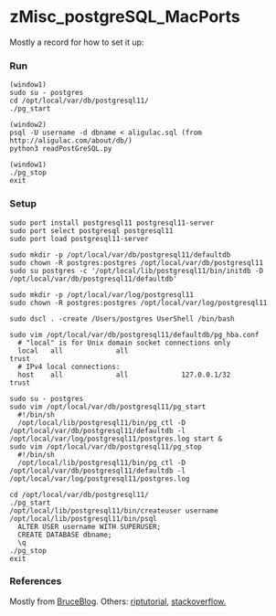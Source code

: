 # zMisc_postgreSQL_MacPorts
Mostly a record for how to set it up:

### Run
    (window1)
    sudo su - postgres
    cd /opt/local/var/db/postgresql11/
    ./pg_start
    
    (window2)
    psql -U username -d dbname < aligulac.sql (from http://aligulac.com/about/db/)
    python3 readPostGreSQL.py
    
    (window1)
    ./pg_stop
    exit
### Setup
    sudo port install postgresql11 postgresql11-server
    sudo port select postgresql postgresql11
    sudo port load postgresql11-server
    
    sudo mkdir -p /opt/local/var/db/postgresql11/defaultdb
    sudo chown -R postgres:postgres /opt/local/var/db/postgresql11
    sudo su postgres -c '/opt/local/lib/postgresql11/bin/initdb -D /opt/local/var/db/postgresql11/defaultdb'

    sudo mkdir -p /opt/local/var/log/postgresql11
    sudo chown -R postgres:postgres /opt/local/var/log/postgresql11
    
    sudo dscl . -create /Users/postgres UserShell /bin/bash
    
    sudo vim /opt/local/var/db/postgresql11/defaultdb/pg_hba.conf
      # "local" is for Unix domain socket connections only
      local   all             all                                     trust
      # IPv4 local connections:
      host    all             all             127.0.0.1/32            trust
    
    sudo su - postgres
    sudo vim /opt/local/var/db/postgresql11/pg_start 
      #!/bin/sh 
      /opt/local/lib/postgresql11/bin/pg_ctl -D /opt/local/var/db/postgresql11/defaultdb -l /opt/local/var/log/postgresql11/postgres.log start &
    sudo vim /opt/local/var/db/postgresql11/pg_stop
      #!/bin/sh 
      /opt/local/lib/postgresql11/bin/pg_ctl -D /opt/local/var/db/postgresql11/defaultdb -l /opt/local/var/log/postgresql11/postgres.log

    cd /opt/local/var/db/postgresql11/
    ./pg_start
    /opt/local/lib/postgresql11/bin/createuser username
    /opt/local/lib/postgresql11/bin/psql
      ALTER USER username WITH SUPERUSER;
      CREATE DATABASE dbname;
      \q
    ./pg_stop
    exit

### References
Mostly from <a href="https://bsnyderblog.blogspot.com/2011/09/installing-postgresql-90-on-mac-os-x.html">BruceBlog</a>.
Others: <a href="https://riptutorial.com/postgresql/example/6826/how-to-install-postgresql-via-macports-on-osx">riptutorial</a>,
<a href="https://riptutorial.com/postgresql/example/6826/how-to-install-postgresql-via-macports-on-osx">stackoverflow.</a>

